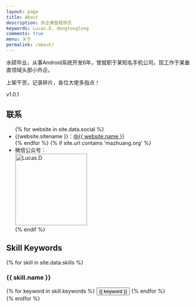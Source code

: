 ```yaml
---
layout: page
title: About
description: 外企摸鱼程序员
keywords: Lucas.D, dengtonglong
comments: true
menu: 关于
permalink: /about/
---
```


水硕毕业，从事Android系统开发6年，曾就职于某知名手机公司，现工作于某垂直领域头部小外企。

上架干货，记录碎片，各位大佬多指点！

v1.0.1


## 联系

<ul>
{% for website in site.data.social %}
<li>{{website.sitename }}：<a href="{{ website.url }}" target="_blank">@{{ website.name }}</a></li>
{% endfor %}
{% if site.url contains 'mazhuang.org' %}
<li>
微信公众号：<br />
<img style="height:192px;width:192px;border:1px solid lightgrey;" src="{{ site.url }}/assets/images/qrcode.jpg" alt="Lucas.D" />
</li>
{% endif %}
</ul>


## Skill Keywords

{% for skill in site.data.skills %}
### {{ skill.name }}
<div class="btn-inline">
{% for keyword in skill.keywords %}
<button class="btn btn-outline" type="button">{{ keyword }}</button>
{% endfor %}
</div>
{% endfor %}
